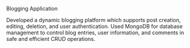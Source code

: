 Blogging Application

 Developed a dynamic blogging platform which supports post creation, editing, deletion, and user authentication.
 Used MongoDB for database management to control blog entries, user information, and comments in safe and
 efficient CRUD operations.
